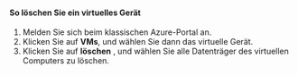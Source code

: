 #### <a name="to-delete-a-virtual-device"></a>So löschen Sie ein virtuelles Gerät

1. Melden Sie sich beim klassischen Azure-Portal an.
2. Klicken Sie auf **VMs**, und wählen Sie dann das virtuelle Gerät.
3. Klicken Sie auf **löschen** , und wählen Sie alle Datenträger des virtuellen Computers zu löschen.

